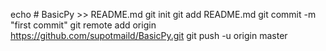echo # BasicPy >> README.md
git init
git add README.md
git commit -m "first commit"
git remote add origin https://github.com/supotmaild/BasicPy.git
git push -u origin master
